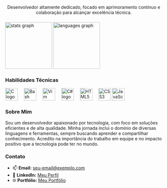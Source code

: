 <p align="center">Desenvolvedor altamente dedicado, focado em aprimoramento contínuo e colaboração para alcançar excelência técnica.</p>

###

<div align="left">
  <img src="https://github-readme-stats.vercel.app/api?username=Dulciobernard&hide_title=false&hide_rank=false&show_icons=true&include_all_commits=true&count_private=true&disable_animations=false&theme=vue&locale=en&hide_border=false&order=1" height="150" alt="stats graph"  />
  <img src="https://github-readme-stats.vercel.app/api/top-langs?username=Dulciobernard&locale=en&hide_title=false&layout=compact&card_width=320&langs_count=5&theme=vue&hide_border=false&order=2" height="150" alt="languages graph"  />
</div>

###

### Habilidades Técnicas

<div align="left">
  <img src="https://cdn.jsdelivr.net/gh/devicons/devicon/icons/c/c-original.svg" height="40" alt="C logo"  />
  <img width="12" />
  <img src="https://cdn.jsdelivr.net/gh/devicons/devicon/icons/bash/bash-original.svg" height="40" alt="Bash logo"  />
  <img width="12" />
  <img src="https://cdn.jsdelivr.net/gh/devicons/devicon/icons/vim/vim-original.svg" height="40" alt="Vim logo"  />
  <img width="12" />
  <img src="https://cdn.jsdelivr.net/gh/devicons/devicon/icons/csharp/csharp-original.svg" height="40" alt="C# logo"  />
  <img width="12" />
  <img src="https://cdn.jsdelivr.net/gh/devicons/devicon/icons/html5/html5-original.svg" height="40" alt="HTML5 logo"  />
  <img width="12" />
  <img src="https://cdn.jsdelivr.net/gh/devicons/devicon/icons/css3/css3-original.svg" height="40" alt="CSS3 logo"  />
  <img src="https://cdn.jsdelivr.net/gh/devicons/devicon/icons/javascript/javascript-original.svg" height="40" alt="JavaScript logo"  />
</div>

### Sobre Mim

Sou um desenvolvedor apaixonado por tecnologia, com foco em soluções eficientes e de alta qualidade. Minha jornada inclui o domínio de diversas linguagens e ferramentas, sempre buscando aprender e compartilhar conhecimento. Acredito na importância do trabalho em equipe e no impacto positivo que a tecnologia pode ter no mundo.

### Contato

- 📫 **Email:** [seu-email@exemplo.com](mailto:dulciobernardo80@gmail.com)
- 💼 **LinkedIn:** [Meu Perfil](https://www.linkedin.com/in/d%C3%BAlcio-bernardo-b107492b9/)
- 🌐 **Portfólio:** [Meu Portfólio](https://github.com/dulciobernardo77/dulciobernardo77)
